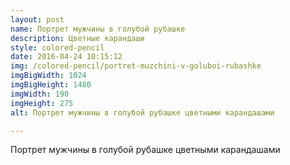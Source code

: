 ```yaml
---
layout: post
name: Портрет мужчины в голубой рубашке
description: Цветные карандаши
style: colored-pencil
date: 2016-04-24 10:15:12
img: /colored-pencil/portret-muzchini-v-goluboi-rubashke
imgBigWidth: 1024
imgBigHeight: 1480
imgWidth: 190
imgHeight: 275
alt: Портрет мужчины в голубой рубашке цветными карандашами

---
```


Портрет мужчины в голубой рубашке цветными карандашами